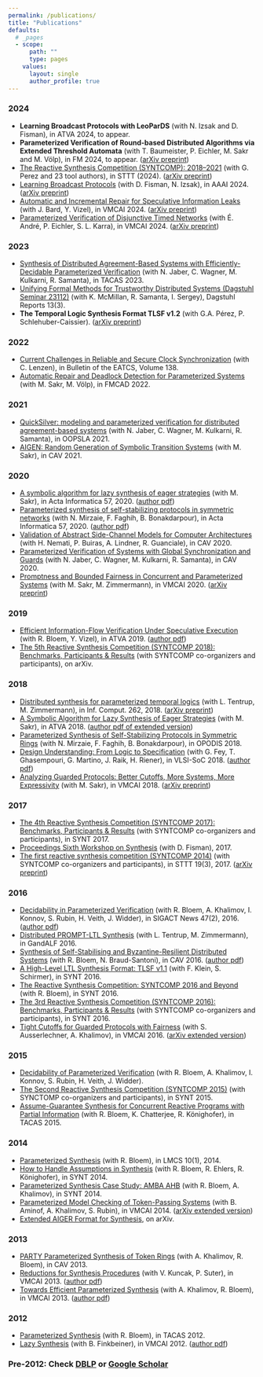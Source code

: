 ```yaml
---
permalink: /publications/
title: "Publications"
defaults:
  # _pages
  - scope:
      path: ""
      type: pages
    values:
      layout: single
      author_profile: true
---
```


### 2024
* **Learning Broadcast Protocols with LeoParDS** (with N. Izsak and D. Fisman), in ATVA 2024, to appear.
* **Parameterized Verification of Round-based Distributed Algorithms via Extended Threshold Automata** (with T. Baumeister, P. Eichler, M. Sakr and M. Völp), in FM 2024, to appear. ([arXiv preprint](https://doi.org/10.48550/arXiv.2406.19880))
* [The Reactive Synthesis Competition (SYNTCOMP): 2018–2021](https://doi.org/10.1007/s10009-024-00754-1) (with G. Perez and 23 tool authors), in STTT (2024). ([arXiv preprint](https://doi.org/10.48550/arXiv.2206.00251))
* [Learning Broadcast Protocols](https://doi.org/10.1609/aaai.v38i11.29089) (with D. Fisman, N. Izsak), in AAAI 2024. ([arXiv preprint](https://doi.org/10.48550/arXiv.2306.14284))
* [Automatic and Incremental Repair for Speculative Information Leaks](https://doi.org/10.1007/978-3-031-50521-8_14) (with J. Bard, Y. Vizel), in VMCAI 2024. ([arXiv preprint](https://doi.org/10.48550/arXiv.2305.10092))
* [Parameterized Verification of Disjunctive Timed Networks](https://doi.org/10.1007/978-3-031-50524-9_6) (with 	É. André, P. Eichler, S. L. Karra), in VMCAI 2024. ([arXiv preprint](https://doi.org/10.48550/arXiv.2305.07295))

### 2023
* [Synthesis of Distributed Agreement-Based Systems with Efficiently-Decidable Parameterized Verification](https://doi.org/10.1007/978-3-031-30820-8_19) (with N. Jaber, C. Wagner, M. Kulkarni, R. Samanta), in TACAS 2023.
* [Unifying Formal Methods for Trustworthy Distributed Systems (Dagstuhl Seminar 23112)](https://doi.org/10.4230/DagRep.13.3.32) (with K. McMillan, R. Samanta, I. Sergey), Dagstuhl Reports 13(3).
* **The Temporal Logic Synthesis Format TLSF v1.2** (with G.A. Pérez, P. Schlehuber-Caissier). ([arXiv preprint](https://doi.org/10.48550/arXiv.2303.03839))

### 2022
* [Current Challenges in Reliable and Secure Clock Synchronization](http://eatcs.org/beatcs/index.php/beatcs/article/view/729) (with C. Lenzen), in Bulletin of the EATCS, Volume 138.
* [Automatic Repair and Deadlock Detection for Parameterized Systems](https://doi.org/10.34727/2022/isbn.978-3-85448-053-2_29) (with M. Sakr, M. Völp), in FMCAD 2022.

### 2021
* [QuickSilver: modeling and parameterized verification for distributed agreement-based systems](https://dl.acm.org/doi/10.1145/3485534) (with N. Jaber, C. Wagner, M. Kulkarni, R. Samanta), in OOPSLA 2021.
* [AIGEN: Random Generation of Symbolic Transition Systems](https://doi.org/10.1007/978-3-030-81688-9_20) (with M. Sakr), in CAV 2021.

### 2020
* [A symbolic algorithm for lazy synthesis of eager strategies](https://link.springer.com/article/10.1007/s00236-019-00344-8) (with M. Sakr), in Acta Informatica 57, 2020. ([author pdf](https://publications.cispa.saarland/2973/1/paper.pdf))
* [Parameterized synthesis of self-stabilizing protocols in symmetric networks](https://doi.org/10.1007/s00236-019-00361-7) (with N. Mirzaie, F. Faghih, B. Bonakdarpour), in Acta Informatica 57, 2020. ([author pdf](https://publications.cispa.saarland/3009/1/main.pdf))
* [Validation of Abstract Side-Channel Models for Computer Architectures](https://doi.org/10.1007/978-3-030-53288-8_12) (with H. Nemati, P. Buiras, A. Lindner, R. Guanciale), in CAV 2020.
* [Parameterized Verification of Systems with Global Synchronization and Guards](https://doi.org/10.1007/978-3-030-53288-8_15) (with N. Jaber, C. Wagner, M. Kulkarni, R. Samanta), in CAV 2020.
* [Promptness and Bounded Fairness in Concurrent and Parameterized Systems](https://doi.org/10.1007/978-3-030-39322-9_16) (with M. Sakr, M. Zimmermann), in VMCAI 2020. ([arXiv preprint](https://arxiv.org/pdf/1911.03122))

### 2019
* [Efficient Information-Flow Verification Under Speculative Execution](https://doi.org/10.1007/978-3-030-31784-3_29) (with R. Bloem, Y. Vizel), in ATVA 2019. ([author pdf](https://publications.cispa.saarland/2954/1/main.pdf))
* [The 5th Reactive Synthesis Competition (SYNTCOMP 2018): Benchmarks, Participants & Results](https://arxiv.org/abs/1904.07736) (with SYNTCOMP co-organizers and participants), on arXiv.

### 2018
* [Distributed synthesis for parameterized temporal logics](https://doi.org/10.1016/j.ic.2018.09.009)  (with L. Tentrup, M. Zimmermann), in Inf. Comput. 262, 2018. ([arXiv preprint](https://arxiv.org/pdf/1705.08112))
* [A Symbolic Algorithm for Lazy Synthesis of Eager Strategies](https://doi.org/10.1007/978-3-030-01090-4_13) (with M. Sakr), in ATVA 2018. ([author pdf of extended version](https://publications.cispa.saarland/2973/1/paper.pdf))
* [Parameterized Synthesis of Self-Stabilizing Protocols in Symmetric Rings](https://doi.org/10.4230/LIPIcs.OPODIS.2018.29) (with N. Mirzaie, F. Faghih, B. Bonakdarpour), in OPODIS 2018.
* [Design Understanding: From Logic to Specification](https://doi.org/10.1109/VLSI-SoC.2018.8644732) (with G. Fey, T. Ghasempouri, G. Martino, J. Raik, H. Riener), in VLSI-SoC 2018. ([author pdf](https://publications.cispa.saarland/2956/1/PID5492211.pdf))
* [Analyzing Guarded Protocols: Better Cutoffs, More Systems, More Expressivity](https://doi.org/10.1007/978-3-319-73721-8_12) (with M. Sakr), in VMCAI 2018. ([arXiv preprint](https://arxiv.org/pdf/1707.01369))

### 2017
* [The 4th Reactive Synthesis Competition (SYNTCOMP 2017): Benchmarks, Participants & Results](https://doi.org/10.4204/EPTCS.260.10) (with SYNTCOMP co-organizers and participants), in SYNT 2017.
* [Proceedings Sixth Workshop on Synthesis](https://dblp.org/db/series/eptcs/eptcs260.html) (with D. Fisman), 2017.
* [The first reactive synthesis competition (SYNTCOMP 2014)](https://doi.org/10.1007/s10009-016-0416-3) (with SYNTCOMP co-organizers and participants), in STTT 19(3), 2017. ([arXiv preprint](https://arxiv.org/pdf/1506.08726))

### 2016
* [Decidability in Parameterized Verification](https://doi.org/10.1145/2951860.2951873) (with R. Bloem, A. Khalimov, I. Konnov, S. Rubin, H. Veith, J. Widder), in SIGACT News 47(2), 2016. ([author pdf](https://publications.cispa.saarland/1409/1/paper.pdf))
* [Distributed PROMPT-LTL Synthesis](https://doi.org/10.4204/EPTCS.226.16) (with L. Tentrup, M. Zimmermann), in GandALF 2016.
* [Synthesis of Self-Stabilising and Byzantine-Resilient Distributed Systems](https://link.springer.com/chapter/10.1007/978-3-319-41528-4_9) (with R. Bloem, N. Braud-Santoni), in CAV 2016. ([author pdf](https://publications.cispa.saarland/1410/1/writeup.pdf))
* [A High-Level LTL Synthesis Format: TLSF v1.1](https://doi.org/10.4204/EPTCS.229.10) (with F. Klein, S. Schirmer), in SYNT 2016.
* [The Reactive Synthesis Competition: SYNTCOMP 2016 and Beyond](https://doi.org/10.4204/EPTCS.229.11) (with R. Bloem), in SYNT 2016.
* [The 3rd Reactive Synthesis Competition (SYNTCOMP 2016): Benchmarks, Participants & Results](https://doi.org/10.4204/EPTCS.229.12) (with SYNTCOMP co-organizers and participants), in SYNT 2016.
* [Tight Cutoffs for Guarded Protocols with Fairness](https://doi.org/10.1007/978-3-662-49122-5_23) (with S. Ausserlechner, A. Khalimov), in VMCAI 2016. ([arXiv extended version](https://arxiv.org/pdf/1505.03273))

### 2015
* [Decidability of Parameterized Verification](https://doi.org/10.2200/S00658ED1V01Y201508DCT013) (with R. Bloem, A. Khalimov, I. Konnov, S. Rubin, H. Veith, J. Widder).
* [The Second Reactive Synthesis Competition (SYNTCOMP 2015)](https://doi.org/10.4204/EPTCS.202.4) (with SYNCTOMP co-organizers and participants), in SYNT 2015.
* [Assume-Guarantee Synthesis for Concurrent Reactive Programs with Partial Information](https://doi.org/10.1007/978-3-662-46681-0_50) (with R. Bloem, K. Chatterjee, R. Könighofer), in TACAS 2015.

### 2014
* [Parameterized Synthesis](https://doi.org/10.2168/LMCS-10(1:12)2014) (with R. Bloem), in LMCS 10(1), 2014.
* [How to Handle Assumptions in Synthesis](https://doi.org/10.4204/EPTCS.157.7) (with R. Bloem, R. Ehlers, R. Könighofer), in SYNT 2014.
* [Parameterized Synthesis Case Study: AMBA AHB](https://doi.org/10.4204/EPTCS.157.9) (with R. Bloem, A. Khalimov), in SYNT 2014.
* [Parameterized Model Checking of Token-Passing Systems](https://doi.org/10.1007/978-3-642-54013-4_15) (with B. Aminof, A. Khalimov, S. Rubin), in VMCAI 2014. ([arXiv extended version](https://arxiv.org/pdf/1311.4425))
* [Extended AIGER Format for Synthesis](http://arxiv.org/abs/1405.5793), on arXiv.

### 2013
* [PARTY Parameterized Synthesis of Token Rings](https://doi.org/10.1007/978-3-642-39799-8_66) (with A. Khalimov, R. Bloem), in CAV 2013.
* [Reductions for Synthesis Procedures](https://doi.org/10.1007/978-3-642-35873-9_8) (with V. Kuncak, P. Suter), in VMCAI 2013. ([author pdf](http://swenjacobs.com/publications/VMCAI13b.pdf))
* [Towards Efficient Parameterized Synthesis](https://doi.org/10.1007/978-3-642-35873-9_9) (with A. Khalimov, R. Bloem), in VMCAI 2013. ([author pdf](http://www.swenjacobs.com/publications/VMCAI13a.pdf))

### 2012
* [Parameterized Synthesis](https://doi.org/10.1007/978-3-642-28756-5_25) (with R. Bloem), in TACAS 2012.
* [Lazy Synthesis](https://doi.org/10.1007/978-3-642-27940-9_15) (with B. Finkbeiner), in VMCAI 2012. ([author pdf](http://swenjacobs.com/publications/VMCAI12.pdf))

### Pre-2012: Check [DBLP](https://dblp.org/pid/73/6880.html) or [Google Scholar](https://scholar.google.de/citations?user=pofIiPIAAAAJ)
